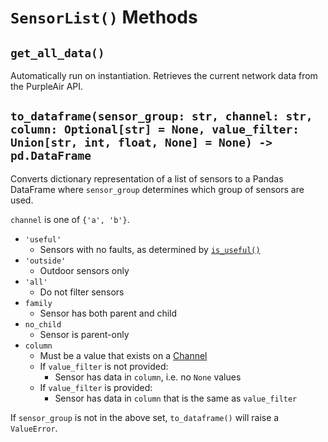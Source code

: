 # `SensorList()` Methods

## `get_all_data()`

Automatically run on instantiation. Retrieves the current network data from the PurpleAir API.

## `to_dataframe(sensor_group: str, channel: str, column: Optional[str] = None, value_filter: Union[str, int, float, None] = None) -> pd.DataFrame`

Converts dictionary representation of a list of sensors to a Pandas DataFrame where `sensor_group` determines which group of sensors are used.

`channel` is one of `{'a', 'b'}`.

* `'useful'`
  * Sensors with no faults, as determined by [`is_useful()`](/docs/api/sensor_methods.md#is_useful---bool)
* `'outside'`
  * Outdoor sensors only
* `'all'`
  * Do not filter sensors
* `family`
  * Sensor has both parent and child
* `no_child`
  * Sensor is parent-only
* `column`
  * Must be a value that exists on a [Channel](/docs/documentation.md#channel)
  * If `value_filter` is not provided:
    * Sensor has data in `column`, i.e. no `None` values
  * If `value_filter` is provided:
    * Sensor has data in `column` that is the same as `value_filter`

If `sensor_group` is not in the above set, `to_dataframe()`  will raise a `ValueError`.
